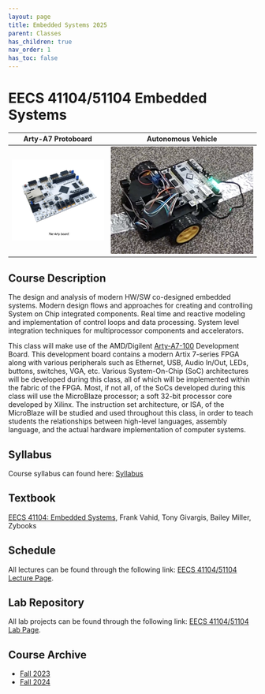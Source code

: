 ```yaml
---
layout: page
title: Embedded Systems 2025
parent: Classes
has_children: true
nav_order: 1
has_toc: false
---
```


# EECS 41104/51104 Embedded Systems

| Arty-A7 Protoboard                       | Autonomous Vehicle                     |
| ---------------------------------------- | -------------------------------------- |
| ![Arty-A7 Protoboard](./assets/images/arty.png) | ![Autonomous Vehicle](./assets/images/car-2.png) |

## Course Description

The design and analysis of modern HW/SW co-designed embedded systems. Modern design flows and approaches for creating and controlling System on Chip integrated components. Real time and reactive modeling and implementation of control loops and data processing. System level integration techniques for multiprocessor components and accelerators.

This class will make use of the AMD/Digilent [Arty-A7-100](https://www.xilinx.com/products/boards-and-kits/1-w51quh.html) Development Board. This development board contains a modern Artix 7-series FPGA along with various peripherals such as Ethernet, USB, Audio In/Out, LEDs, buttons, switches, VGA, etc. Various System-On-Chip (SoC) architectures will be developed during this class, all of which will be implemented within the fabric of the FPGA. Most, if not all, of the SoCs developed during this class will use the MicroBlaze processor; a soft 32-bit processor core developed by Xilinx. The instruction set architecture, or ISA, of the MicroBlaze will be studied and used throughout this class, in order to teach students the relationships between high-level languages, assembly language, and the actual hardware implementation of computer systems.

## Syllabus

Course syllabus can found here: [Syllabus](./syllabus.md)

## Textbook

[EECS 41104: Embedded Systems](https://learn.zybooks.com), Frank Vahid, Tony Givargis, Bailey Miller, Zybooks

## Schedule

All lectures can be found through the following link: [EECS 41104/51104 Lecture Page](./schedule.md).

## Lab Repository

All lab projects can be found through the following link: [EECS 41104/51104 Lab Page](./labs).

## Course Archive

- [Fall 2023](./archive/fall-2023)
- [Fall 2024](./archive/fall-2024)

